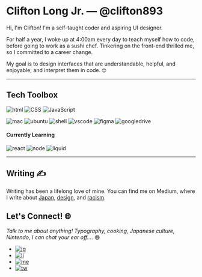 # Clifton Long Jr. — @clifton893

<!--
**Clifton893/Clifton893** is a ✨ _special_ ✨ repository because its `README.md` (this file) appears on your GitHub profile.

Here are some ideas to get you started:

- 🔭 I’m currently working on ...
- 🌱 I’m currently learning ...
- 👯 I’m looking to collaborate on ...
- 🤔 I’m looking for help with ...
- 💬 Ask me about ...
- 📫 How to reach me: ...
- 😄 Pronouns: ...
- ⚡ Fun fact: ...
-->

Hi, I'm Clifton! I'm a self-taught coder and aspiring UI designer. 

For half a year, I woke up at 4:00am every day to teach myself how to code, before going to work as a sushi chef. Tinkering on the front-end thrilled me, so I committed to a career change. 

My goal is to design interfaces that are understandable, helpful, and enjoyable; and interpret them in code. 🤓

---

## Tech Toolbox

![html](https://img.shields.io/badge/HTML5-black?style=for-the-badge&logo=html5) ![CSS](https://img.shields.io/badge/css-1572B6?style=for-the-badge&logo=css3) ![JavaScript](https://img.shields.io/badge/JavaScript-black?style=for-the-badge&logo=javascript)

![mac](https://img.shields.io/badge/OS-Mac-informational?style=flat&logo=apple&logoColor=white&color=999999) ![ubuntu](https://img.shields.io/badge/OS-Ubuntu-informational?style=flat&logo=ubuntu&logoColor=white&color=E95420) ![shell](https://img.shields.io/badge/Shell-Bash-informational?style=flat&logo=gnu-bash&logoColor=white&color=4EAA25) ![vscode](https://img.shields.io/badge/IDE-VSCode-informational?style=flat&logo=visual-studio-code&logoColor=white&color=007ACC) ![figma](https://img.shields.io/badge/Design-Figma-informational?style=flat&logo=figma&logoColor=white&color=F24E1E) ![googledrive](https://img.shields.io/badge/Office-G_Suite-informational?style=flat&logo=google-drive&logoColor=white&color=4285F4)

#### Currently Learning

![react](https://img.shields.io/badge/React-black?style=for-the-badge&logo=react) ![node](https://img.shields.io/badge/node.js-black?style=for-the-badge&logo=node.js) ![liquid](https://img.shields.io/badge/Liquid-black?style=for-the-badge&logo=shopify)

---

<!-- #### Roadmap 🗓 -->

## Writing ✍️
Writing has been a lifelong love of mine. You can find me on Medium, where I write about [Japan](https://medium.com/sushi-chef-stories/the-tanabata-festival-ce20e0840142), [design](https://uxdesign.cc/what-being-a-chef-taught-me-about-ux-design-aad1d9b5ab23), and [racism](https://medium.com/@Clifton893/the-problem-with-awkwafina-f8ae3befb08).

## Let's Connect! 🌐
*Talk to me about anything! Typography, cooking, Japanese culture, Nintendo, I can chat your ear off....* 😅
- [![ig](https://img.shields.io/badge/Instagram-black?style=social&logo=Instagram)](https://www.instagram.com/cliftonlongjr/)
- [![li](https://img.shields.io/badge/LinkedIn-0077B5?style=social&logo=Linkedin)](https://www.linkedin.com/in/cliftonlongjr/)
- [![me](https://img.shields.io/badge/Medium-black?style=social&logo=Medium)](https://medium.com/@Clifton893)
- [![tw](https://img.shields.io/badge/Twitter-1DA1F2?style=social&logo=Twitter)](https://twitter.com/clifton893)

<!-- Credits --> <!--
https://github.com/MartinHeinz/MartinHeinz
-->
